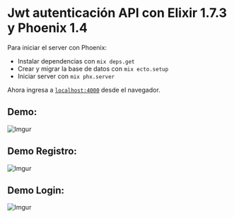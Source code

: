 # Jwt autenticación API con Elixir 1.7.3 y Phoenix 1.4


Para iniciar el server con Phoenix:

  * Instalar dependencias con `mix deps.get`
  * Crear y migrar la base de datos con `mix ecto.setup`
  * Iniciar server con `mix phx.server`

Ahora ingresa a [`localhost:4000`](http://localhost:4000) desde el navegador.

## Demo:

![Imgur](https://i.imgur.com/pdgWSN0.png)


## Demo Registro:

![Imgur](https://i.imgur.com/ilvaGGp.png)

## Demo Login:

![Imgur](https://i.imgur.com/4OPmqxW.png)